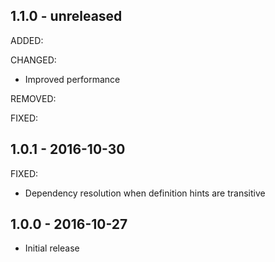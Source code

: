 ## 1.1.0 - unreleased

ADDED:

CHANGED:

- Improved performance

REMOVED:

FIXED:

## 1.0.1 - 2016-10-30

FIXED:

- Dependency resolution when definition hints are transitive

## 1.0.0 - 2016-10-27

- Initial release
